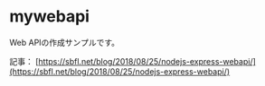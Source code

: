 # mywebapi

Web APIの作成サンプルです。

記事： [https://sbfl.net/blog/2018/08/25/nodejs-express-webapi/](https://sbfl.net/blog/2018/08/25/nodejs-express-webapi/)